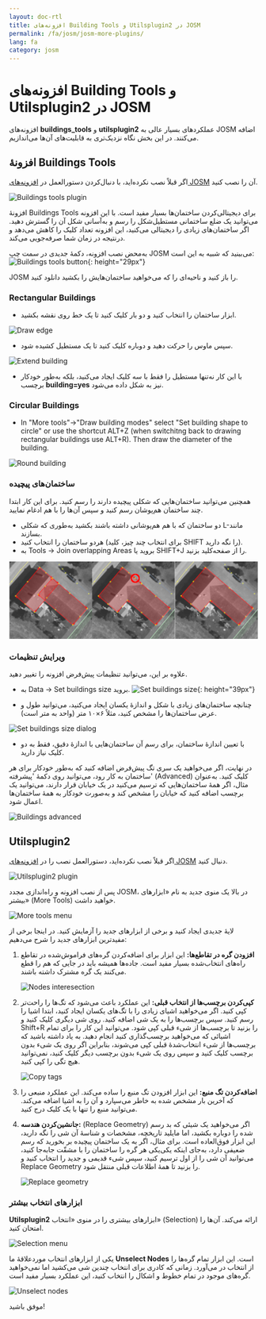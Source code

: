 ```yaml
---
layout: doc-rtl
title: افزونه‌های Building Tools و Utilsplugin2 در JOSM
permalink: /fa/josm/josm-more-plugins/
lang: fa
category: josm
---
```


افزونه‌های Building Tools و Utilsplugin2 در JOSM
============


افزونه‌های **buildings_tools** و **utilsplugin2** عملکردهای بسیار عالی به JOSM اضافه می‌کنند. در این بخش نگاه نزدیک‌تری به قابلیت‌های آن‌ها می‌اندازیم.  

افزونهٔ Buildings Tools
--------------------------

اگر قبلاً نصب نکرده‌اید، با دنبال‌کردن دستورالعمل در [افزونه‌های JOSM](/fa/josm/josm-plugins) آن را نصب کنید.  

![Buildings tools plugin][]

افزونهٔ Buildings Tools برای دیجیتالی‌کردن ساختمان‌ها بسیار مفید است. با این افزونه می‌توانید یک ضلع ساختمانی مستطیل‌شکل را رسم و به‌آسانی شکل آن را گسترش دهید. اگر ساختمان‌های زیادی را دیجیتالی می‌کنید، این افزونه تعداد کلیک را کاهش می‌دهد و درنتیجه در زمان شما صرفه‌جویی می‌کند.  

به‌محض نصب افزونه، دکمهٔ جدیدی در سمت چپ JOSM می‌بینید که شبیه به این است: ![Buildings tools button][]{: height="29px"}

JOSM را باز کنید و ناحیه‌ای را که می‌خواهید ساختمان‌هایش را بکشید دانلود کنید.  

### Rectangular Buildings

* ابزار ساختمان را انتخاب کنید و دو بار کلیک کنید تا یک خط روی نقشه بکشید.  

![Draw edge][]

* سپس ماوس را حرکت دهید و دوباره کلیک کنید تا یک مستطیل کشیده شود.  

![Extend building][]

* با این کار نه‌تنها مستطیل را فقط با سه کلیک ایجاد می‌کنید، بلکه به‌طور خودکار برچسب **building=yes** نیز به شکل داده می‌شود.  

### Circular Buildings

* In "More tools"->"Draw building modes" select "Set building shape to circle" or use the shortcut ALT+Z (when switchitng back to drawing rectangular buildings use ALT+R). Then draw the diameter of the building.

![Round building][]

### ساختمان‌های پیچیده

همچنین می‌توانید ساختمان‌هایی که شکلی پیچیده دارند را رسم کنید. برای این کار ابتدا چند ساختمان هم‌پوشان رسم کنید و سپس آن‌ها را با هم ادغام نمایید.  

* دو ساختمان که با هم هم‌پوشانی داشته باشند بکشید به‌طوری که شکلی L-مانند بسازند.  
* هردو ساختمان را انتخاب کنید (برای انتخاب چند چیز، کلید SHIFT را نگه دارید).  
* به Tools ->‏ Join overlapping Areas بروید یا SHIFT+J را از صفحه‌کلید بزنید.  

![Merge buildings][]

### ویرایش تنظیمات

علاوه بر این، می‌توانید تنظیمات پیش‌فرض افزونه را تغییر دهید.  

* به Data ->‏ Set buildings size بروید. ![Set buildings size][]{: height="39px"}  

* چنانچه ساختمان‌های زیادی با شکل و اندازهٔ یکسان ایجاد می‌کنید، می‌توانید طول و عرض ساختمان‌ها را مشخص کنید، مثلاً ۶×۱۰ متر (واحد به متر است).  

![Set buildings size dialog][]

* با تعیین اندازهٔ ساختمان، برای رسم آن ساختمان‌هایی با اندازهٔ دقیق، فقط به دو کلیک نیاز دارید.  

در نهایت، اگر می‌خواهید یک سری تگ پیش‌فرض اضافه کنید که به‌طور خودکار برای هر ساختمان به کار رود، می‌توانید روی دکمهٔ 'پیشرفته' (Advanced) کلیک کنید. به‌عنوان مثال، اگر همهٔ ساختمان‌هایی که ترسیم می‌کنید در یک خیابان قرار دارند، می‌توانید یک برچسب اضافه کنید که خیابان را مشخص کند و به‌صورت خودکار به همهٔ ساختمان‌ها اعمال شود.  

![Buildings advanced][]


Utilsplugin2
-------------

اگر قبلاً نصب نکرده‌اید، دستورالعمل نصب را در [افزونه‌های JOSM](/fa/josm/josm-plugins) دنبال کنید.  

![Utilsplugin2 plugin][]

پس از نصب افزونه و راه‌اندازی مجدد JOSM، در بالا یک منوی جدید به نام «ابزارهای بیشتر» (More Tools) خواهید داشت.  

![More tools menu][]

لایهٔ جدیدی ایجاد کنید و برخی از ابزارهای جدید را آزمایش کنید. در اینجا برخی از مفیدترین ابزارهای جدید را شرح می‌دهیم:  

1. **افزودن گره در تقاطع‌ها:** این ابزار برای اضافه‌کردن گره‌های فراموش‌شده در تقاطع راه‌های انتخاب‌شده بسیار مفید است. جاده‌ها همیشه باید در جایی که هم را قطع می‌کنند یک گره مشترک داشته باشند.  

    ![Nodes interesection][]

2. **کپی‌کردن برچسب‌ها از انتخاب قبلی:** این عملکرد باعث می‌شود که تگ‌ها را راحت‌تر کپی کنید. اگر می‌خواهید اشیای زیادی را با تگ‌های یکسان ایجاد کنید، ابتدا اشیا را رسم کنید. سپس برچسب‌ها را به یک شی اضافه کنید. روی شی دیگری کلیک کنید و Shift+R را بزنید تا برچسب‌ها از شیء قبلی کپی شود. می‌توانید این کار را برای تمام اشیائی که می‌خواهید برچسب‌گذاری کنید انجام دهید. به یاد داشته باشید که برچسب‌ها از شیء انتخاب‌شدهٔ قبلی کپی می‌شوند، بنابراین اگر روی یک شیء بدون برچسب کلیک کنید و سپس روی یک شیء بدون برچسب دیگر کلیک کنید، نمی‌توانید هیچ تگی را کپی کنید.  

    ![Copy tags][]

3. **اضافه‌کردن تگ منبع:** این ابزار افزودن تگ منبع را ساده می‌کند. این عملکرد منبعی را که آخرین بار مشخص شده به خاطر می‌سپارد و آن را به اشیا اضافه می‌کند. می‌توانید منبع را تنها با یک کلیک درج کنید.  

4. **جانشین‌کردن هندسه:** (Replace Geometry) اگر می‌خواهید یک شیئی که بد رسم شده را دوباره بکشید، اما مایلید تاریخچه، مشخصات و شناسهٔ آن شی را نگه دارید، این ابزار فوق‌العاده است. برای مثال، اگر به یک ساختمان پیچیده بر بخورید که رسم ضعیفی دارد، به‌جای اینکه یکی‌یکی هر گره را ساختمان را با مشقّت جابه‌جا کنید، می‌توانید آن شی را از اول ترسیم کنید، سپس شیء قدیمی و جدید را انتخاب کنید و Replace Geometry را بزنید تا همهٔ اطلاعات قبلی منتقل شود.  

    ![Replace geometry][]


### ابزارهای انتخاب بیشتر

**Utilsplugin2** ابزارهای بیشتری را در منوی «انتخاب» (Selection) ارائه می‌کند. آن‌ها را امتحان کنید.  

![Selection menu][]

یکی از ابزارهای انتخاب موردعلاقهٔ ما **Unselect Nodes** است. این ابزار تمام گره‌ها را از انتخاب در می‌آورد. زمانی که کادری برای انتخاب چندین شی می‌کشید اما نمی‌خواهید گره‌های موجود در تمام خطوط و اشکال را انتخاب کنید، این عملکرد بسیار مفید است.  

![Unselect nodes][]

موفق باشید!  


[Buildings tools plugin]: /images/josm/buildings_tools-plugin.png
[Buildings tools button]: /images/josm/buildings_tools-button.png
[Draw edge]: /images/josm/draw-edge.png
[Extend building]: /images/josm/extend-building.png
[Merge buildings]: /images/josm/merge-buildings.png
[Set buildings size]: /images/josm/set-buildings-size.png
[Set buildings size dialog]: /images/josm/set-buildings-size-dialog.png
[Buildings advanced]: /images/josm/buildings-advanced.png
[Utilsplugin2 plugin]: /images/josm/utilsplugin2-plugin.png
[More tools menu]: /images/josm/more-tools-menu.png
[Nodes interesection]: /images/josm/utilsplugin2-nodes-intersection.png
[Copy tags]: /images/josm/utilsplugin2-copy-tags.png
[Replace geometry]: /images/josm/utilsplugin2-replace-geometry.png
[Selection menu]: /images/josm/selection-menu.png
[Unselect nodes]: /images/josm/utilsplugin2-unselect-nodes.png
[Round building]: /images/josm/buildings_tools-round.png

